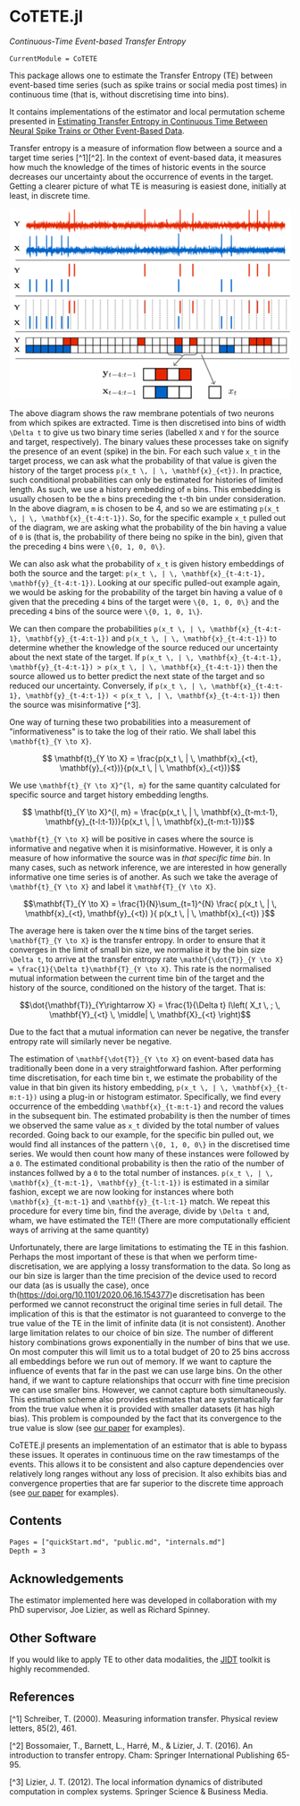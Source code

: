 # CoTETE.jl

*Continuous-Time Event-based Transfer Entropy*

```@meta
CurrentModule = CoTETE
```

This package allows one to estimate the Transfer Entropy (TE) between event-based time series
(such as spike trains or social media post times) in continuous time (that is, without discretising
time into bins).

It contains implementations of the estimator and local permutation scheme presented in
[Estimating Transfer Entropy in Continuous Time Between Neural Spike Trains or Other
Event-Based Data](https://doi.org/10.1101/2020.06.16.154377).

Transfer entropy is a measure of information flow between a source and a target time series [^1][^2].
In the context of event-based data, it measures how much the knowledge of the times of historic events
in the source decreases our uncertainty about the occurrence of events in the target.
Getting a clearer picture of what TE is measuring is easiest done, initially at least, in discrete time.

![Discrete TE](intro_discrete.png)

The above diagram shows the raw membrane potentials of two neurons from which spikes are extracted.
Time is then discretised into bins of width ``\Delta t`` to give us two binary time series (labelled
``X`` and ``Y`` for the source and target, respectively). The binary values these processes take on
signify the presence of an event (spike) in the bin. For each such value ``x_t`` in the target
process, we can ask what the probability of that value is given the history of the target
process ``p(x_t \, | \, \mathbf{x}_{<t})``. In practice, such conditional probabilities can only be estimated for histories
of limited length. As such, we use a history embedding of ``m`` bins. This embedding is usually chosen to be the ``m`` bins
preceding the ``t``-th bin under consideration. In the above diagram, ``m`` is chosen to be 4, and so we are estimating
``p(x_t \, | \, \mathbf{x}_{t-4:t-1})``. So, for the specific example ``x_t`` pulled out of the diagram,
we are asking what the probability of the bin having a value of ``0`` is (that is, the probability
of there being no spike in the bin), given that the preceding ``4`` bins were ``\{0, 1, 0, 0\}``.

We can also ask what the probability of ``x_t`` is given history embeddings of both the source and
the target: ``p(x_t \, | \, \mathbf{x}_{t-4:t-1}, \mathbf{y}_{t-4:t-1})``. Looking at our specific
pulled-out example again, we would be asking for the probability of the target bin having a value of
``0`` given that the preceding ``4`` bins of the target were ``\{0, 1, 0, 0\}`` and the preceding
``4`` bins of the source were ``\{0, 1, 0, 1\}``.

We can then compare the probabilities ``p(x_t \, | \, \mathbf{x}_{t-4:t-1}, \mathbf{y}_{t-4:t-1})``
and ``p(x_t \, | \, \mathbf{x}_{t-4:t-1})`` to determine whether the knowledge of the source reduced
our uncertainty about the next state of the target.
If ``p(x_t \, | \, \mathbf{x}_{t-4:t-1}, \mathbf{y}_{t-4:t-1}) > p(x_t \, | \, \mathbf{x}_{t-4:t-1})``
then the source allowed us to better predict the next state of the target and so reduced our uncertainty.
Conversely, if ``p(x_t \, | \, \mathbf{x}_{t-4:t-1}, \mathbf{y}_{t-4:t-1}) < p(x_t \, | \, \mathbf{x}_{t-4:t-1})``
then the source was misinformative [^3].

One way of turning these two probabilities into a measurement of "informativeness" is to take the log
of their ratio. We shall label this ``\mathbf{t}_{Y \to X}``.
```math
 \mathbf{t}_{Y \to X} = \frac{p(x_t \, | \, \mathbf{x}_{<t}, \mathbf{y}_{<t})}{p(x_t \, | \, \mathbf{x}_{<t})}
```
We use ``\mathbf{t}_{Y \to X}^{l, m}`` for the same quantity calculated for specific source and target history
embedding lengths.
```math
 \mathbf{t}_{Y \to X}^{l, m} = \frac{p(x_t \, | \, \mathbf{x}_{t-m:t-1}, \mathbf{y}_{t-l:t-1})}{p(x_t \, | \, \mathbf{x}_{t-m:t-1})}
```

``\mathbf{t}_{Y \to X}`` will be positive in cases where the source is informative and negative when it is
misinformative. However, it is only a measure of how informative the source was in
*that specific time bin*. In many cases, such as network inference, we are interested in how
generally informative one time series is of another. As such we take the average of ``\mathbf{t}_{Y \to X}``
and label it ``\mathbf{T}_{Y \to X}``.
```math
\mathbf{T}_{Y \to X} = \frac{1}{N}\sum_{t=1}^{N}
\frac{
  p(x_t \, | \, \mathbf{x}_{<t}, \mathbf{y}_{<t})
  }{
    p(x_t \, | \, \mathbf{x}_{<t})
  }
```
The average here is taken over the ``N`` time bins of the target series. ``\mathbf{T}_{Y \to X}`` is
the transfer entropy. In order to ensure that it converges in the limit of small bin size, we normalise
it by the bin size ``\Delta t``, to arrive at the transfer entropy rate
``\mathbf{\dot{T}}_{Y \to X} = \frac{1}{\Delta t}\mathbf{T}_{Y \to X}``. This rate is the normalised
mutual information between the  current time bin of the target and the history of the source, conditioned
on the history of the target. That is:
```math
\dot{\mathbf{T}}_{Y\rightarrow X}
	=
	\frac{1}{\Delta t}
	I\left(
		X_t \, ; \, \mathbf{Y}_{<t}
		\, \middle| \,
		\mathbf{X}_{<t}
	\right)
```
Due to the fact that a mutual information can never be negative, the transfer entropy rate will
similarly never be negative.

The estimation of ``\mathbf{\dot{T}}_{Y \to X}`` on event-based data has traditionally been done in
a very straightforward fashion. After performing time discretisation, for each time bin ``t``, we
estimate the probability of the value in that bin given its history embedding,
``p(x_t \, | \, \mathbf{x}_{t-m:t-1})`` using a plug-in or histogram estimator. Specifically, we
find every occurrence of the embedding ``\mathbf{x}_{t-m:t-1}`` and record the values in the
subsequent bin. The estimated probability is then the number of times we observed the same value as
``x_t`` divided by the total number of values recorded. Going back to our example, for the specific
bin pulled out, we would find all instances of the pattern ``\{0, 1, 0, 0\}`` in the discretised
time series. We would then count how many of these instances were followed by a ``0``. The estimated
conditional probability is then the ratio of the number of instances follwed by a ``0`` to the total
number of instances. ``p(x_t \, | \, \mathbf{x}_{t-m:t-1}, \mathbf{y}_{t-l:t-1})`` is estimated in
a similar fashion, except we are now looking for instances where both
``\mathbf{x}_{t-m:t-1}`` and ``\mathbf{y}_{t-l:t-1}`` match. We repeat this procedure for every time
bin, find the average, divide by ``\Delta t`` and, wham, we have estimated the TE!!
(There are more computationally efficient ways of arriving at the same quantity)

Unfortunately, there are large limitations to estimating the TE in this fashion. Perhaps the most
important of these is that when we perform time-discretisation, we are applying a lossy transformation
to the data. So long as our bin size is larger than the time precision of the device used to record
our data (as is usually the case), once th(https://doi.org/10.1101/2020.06.16.154377)e discretisation has been performed we cannot reconstruct
the original time series in full detail. The implication of this is that the estimator is not guaranteed
to converge to the true value of the TE in the limit of infinite data (it is not consistent). Another
large limitation relates to our choice of bin size. The number of different history combinations grows
exponentially in the number of bins that we use. On most computer this will limit us to a total budget
of 20 to 25 bins accross all embeddings before we run out of memory. If we want to capture the influence of
events that far in the past we can use large bins. On the other hand, if we want to capture relationships
that occurr with fine time precision we can use smaller bins. However, we cannot capture both simultaneously.
This estimation scheme also provides estimates that are systematically far from the true value when
it is provided with smaller datasets (it has high bias). This problem is compounded by the fact that
its convergence to the true value is slow (see [our paper](https://doi.org/10.1101/2020.06.16.154377)
for examples).

CoTETE.jl presents an implementation of an estimator that is able to bypass these issues. It operates
in continuous time on the raw timestamps of the events. This allows it to be consistent and also capture
dependencies over relatively long ranges without any loss of precision. It also exhibits bias and
convergence properties that are far superior to the discrete time approach (see
[our paper](https://doi.org/10.1101/2020.06.16.154377) for examples). 



## Contents
```@contents
Pages = ["quickStart.md", "public.md", "internals.md"]
Depth = 3
```

## Acknowledgements
The estimator implemented here was developed in collaboration with my PhD supervisor, Joe Lizier,
as well as Richard Spinney.


## Other Software
If you would like to apply TE to other data modalities, the [JIDT](https://github.com/jlizier/jidt) toolkit is highly
recommended.


## References

[^1] Schreiber, T. (2000). Measuring information transfer. Physical review letters, 85(2), 461.

[^2] Bossomaier, T., Barnett, L., Harré, M., & Lizier, J. T. (2016). An introduction to transfer entropy. Cham: Springer International Publishing 65-95.

[^3] Lizier, J. T. (2012). The local information dynamics of distributed computation in complex systems. Springer Science & Business Media.
